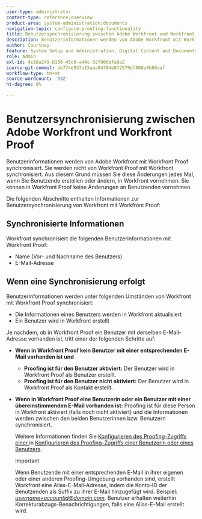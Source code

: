```yaml
---
user-type: administrator
content-type: reference;overview
product-area: system-administration;documents
navigation-topic: configure-proofing-functionality
title: Benutzersynchronisierung zwischen Adobe Workfront und Workfront Proof
description: Benutzerinformationen werden von Adobe Workfront mit Workfront Proof synchronisiert. Sie werden nicht von Workfront Proof mit Workfront synchronisiert. Aus diesem Grund müssen Sie diese Änderungen jedes Mal, wenn Sie Benutzende erstellen oder ändern, in Workfront vornehmen. Sie können in Workfront Proof keine Änderungen an Benutzenden vornehmen.
author: Courtney
feature: System Setup and Administration, Digital Content and Documents
role: Admin
exl-id: 4c88a249-b156-45c9-a44c-32f906bfa8a2
source-git-commit: ab774e937a15aaa04704e872579df880a9b80aaf
workflow-type: tm+mt
source-wordcount: '332'
ht-degree: 0%

---
```


# Benutzersynchronisierung zwischen Adobe Workfront und Workfront Proof

Benutzerinformationen werden von Adobe Workfront mit Workfront Proof synchronisiert. Sie werden nicht von Workfront Proof mit Workfront synchronisiert. Aus diesem Grund müssen Sie diese Änderungen jedes Mal, wenn Sie Benutzende erstellen oder ändern, in Workfront vornehmen. Sie können in Workfront Proof keine Änderungen an Benutzenden vornehmen.

Die folgenden Abschnitte enthalten Informationen zur Benutzersynchronisierung von Workfront mit Workfront Proof:

## Synchronisierte Informationen

Workfront synchronisiert die folgenden Benutzerinformationen mit Workfront Proof:

* Name (Vor- und Nachname des Benutzers)
* E-Mail-Adresse

## Wenn eine Synchronisierung erfolgt

Benutzerinformationen werden unter folgenden Umständen von Workfront mit Workfront Proof synchronisiert:

* Die Informationen eines Benutzers werden in Workfront aktualisiert
* Ein Benutzer wird in Workfront erstellt

Je nachdem, ob in Workfront Proof ein Benutzer mit derselben E-Mail-Adresse vorhanden ist, tritt einer der folgenden Schritte auf:

* **Wenn in Workfront Proof kein Benutzer mit einer entsprechenden E-Mail vorhanden ist und**

   * **Proofing ist für den Benutzer aktiviert:** Der Benutzer wird in Workfront Proof als Benutzer erstellt.
   * **Proofing ist für den Benutzer nicht aktiviert:** Der Benutzer wird in Workfront Proof als Kontakt erstellt.

* **Wenn in Workfront Proof eine Benutzerin oder ein Benutzer mit einer übereinstimmenden E-Mail vorhanden ist:** Proofing ist für diese Person in Workfront aktiviert (falls noch nicht aktiviert) und die Informationen werden zwischen den beiden Benutzerinnen bzw. Benutzern synchronisiert.

  Weitere Informationen finden Sie [Konfigurieren des Proofing-Zugriffs einer ](../../../administration-and-setup/manage-workfront/configure-proofing/configure-a-users-proofing-access.md) in [Konfigurieren des Proofing-Zugriffs einer Benutzerin oder eines Benutzers](../../../administration-and-setup/manage-workfront/configure-proofing/configure-a-users-proofing-access.md).

  >[!IMPORTANT]
  >
  >Wenn Benutzende mit einer entsprechenden E-Mail in ihrer eigenen oder einer anderen Proofing-Umgebung vorhanden sind, erstellt Workfront eine Alias-E-Mail-Adresse, indem die Konto-ID der Benutzenden als Suffix zu ihrer E-Mail hinzugefügt wird. Beispiel: *username+accountid@domain.com*. Benutzer erhalten weiterhin Korrekturabzugs-Benachrichtigungen, falls eine Alias-E-Mail erstellt wird.
